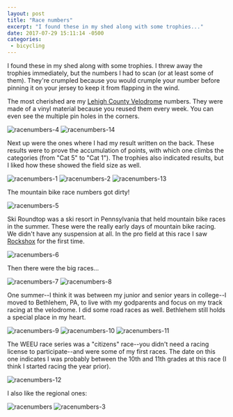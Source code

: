 ```yaml
---
layout: post
title: "Race numbers"
excerpt: "I found these in my shed along with some trophies..."
date: 2017-07-29 15:11:14 -0500
categories: 
 - bicycling
---
```


I found these in my shed along with some trophies. I threw away the trophies immediately, but the numbers I had to scan (or at least some of them). They're crumpled because you would crumple your number before pinning it on your jersey to keep it from flapping in the wind.

The most cherished are my [Lehigh County Velodrome](https://thevelodrome.com/) numbers. They were made of a vinyl material because you reused them every week. You can even see the multiple pin holes in the corners.

![racenumbers-4]({{site.url}}/assets/2017/07/racenumbers-forweb/racenumbers-4.jpg)
![racenumbers-14]({{site.url}}/assets/2017/07/racenumbers-forweb/racenumbers-14.jpg)

Next up were the ones where I had my result written on the back. These results were to prove the accumulation of points, with which one climbs the categories (from "Cat 5" to "Cat 1"). The trophies also indicated results, but I liked how these showed the field size as well.

![racenumbers-1]({{site.url}}/assets/2017/07/racenumbers-forweb/racenumbers-1.jpg)
![racenumbers-2]({{site.url}}/assets/2017/07/racenumbers-forweb/racenumbers-2.jpg)
![racenumbers-13]({{site.url}}/assets/2017/07/racenumbers-forweb/racenumbers-13.jpg)

The mountain bike race numbers got dirty!

![racenumbers-5]({{site.url}}/assets/2017/07/racenumbers-forweb/racenumbers-5.jpg)

Ski Roundtop was a ski resort in Pennsylvania that held mountain bike races in the summer. These were the really early days of mountain bike racing. We didn't have any suspension at all. In the pro field at this race I saw [Rockshox](https://www.sram.com/rockshox) for the first time.

![racenumbers-6]({{site.url}}/assets/2017/07/racenumbers-forweb/racenumbers-6.jpg)

Then there were the big races...

![racenumbers-7]({{site.url}}/assets/2017/07/racenumbers-forweb/racenumbers-7.jpg)
![racenumbers-8]({{site.url}}/assets/2017/07/racenumbers-forweb/racenumbers-8.jpg)

One summer--I think it was between my junior and senior years in college--I moved to Bethlehem, PA, to live with my godparents and focus on my track racing at the velodrome. I did some road races as well. Bethlehem still holds a special place in my heart.

![racenumbers-9]({{site.url}}/assets/2017/07/racenumbers-forweb/racenumbers-9.jpg)
![racenumbers-10]({{site.url}}/assets/2017/07/racenumbers-forweb/racenumbers-10.jpg)
![racenumbers-11]({{site.url}}/assets/2017/07/racenumbers-forweb/racenumbers-11.jpg)

The WEEU race series was a "citizens" race--you didn't need a racing license to participate--and were some of my first races. The date on this one indicates I was probably between the 10th and 11th grades at this race (I think I started racing the year prior).

![racenumbers-12]({{site.url}}/assets/2017/07/racenumbers-forweb/racenumbers-12.jpg)

I also like the regional ones:

![racenumbers]({{site.url}}/assets/2017/07/racenumbers-forweb/racenumbers.jpg)
![racenumbers-3]({{site.url}}/assets/2017/07/racenumbers-forweb/racenumbers-3.jpg)

